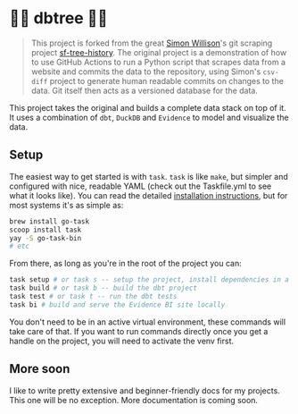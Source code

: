 # 🌲🌳 dbtree 🚃🌉

> This project is forked from the great [Simon Willison](https://github.com/simonw)'s git scraping project [sf-tree-history](https://github.com/simonw/sf-tree-history). The original project is a demonstration of how to use GitHub Actions to run a Python script that scrapes data from a website and commits the data to the repository, using Simon's `csv-diff` project to generate human readable commits on changes to the data. Git itself then acts as a versioned database for the data.

This project takes the original and builds a complete data stack on top of it. It uses a combination of `dbt`, `DuckDB` and `Evidence` to model and visualize the data.

## Setup

The easiest way to get started is with `task`. `task` is like `make`, but simpler and configured with nice, readable YAML (check out the Taskfile.yml to see what it looks like). You can read the detailed [installation instructions](https://taskfile.dev/#/installation), but for most systems it's as simple as:

```bash
brew install go-task
scoop install task
yay -S go-task-bin
# etc
```

From there, as long as you're in the root of the project you can:

```bash
task setup # or task s -- setup the project, install dependencies in a virtual environment
task build # or task b -- build the dbt project
task test # or task t -- run the dbt tests
task bi # build and serve the Evidence BI site locally
```

You don't need to be in an active virtual environment, these commands will take care of that. If you want to run commands directly once you get a handle on the project, you will need to activate the venv first.

## More soon

I like to write pretty extensive and beginner-friendly docs for my projects. This one will be no exception. More documentation is coming soon.
